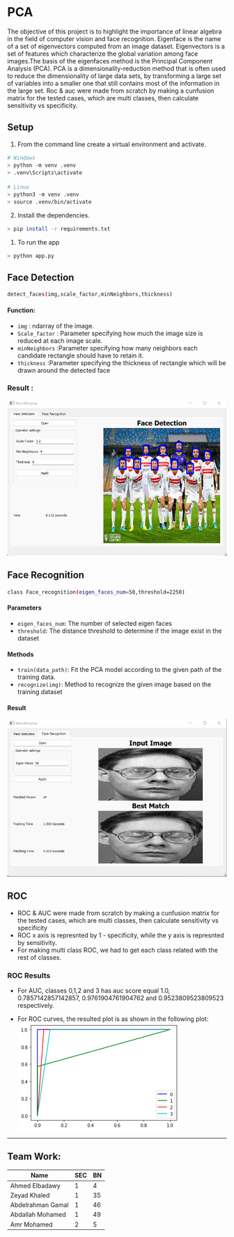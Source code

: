 # PCA
The objective of this project is to highlight the importance of linear algebra in the field of computer vision and face recognition. Eigenface is the name of a set of eigenvectors computed from an image dataset. Eigenvectors is a set of features which characterize the global variation among face images.The basis of the eigenfaces method is the Principal Component Analysis (PCA). PCA is a dimensionality-reduction method that is often used to reduce the dimensionality of large data sets, by transforming a large set of variables into a smaller one that still contains most of the information in the large set. Roc & auc were made from scratch by making a cunfusion matrix for the tested cases, which are multi classes, then calculate sensitivity vs specificity.



## Setup
1. From the command line create a virtual environment and activate.
```sh
# Windows
> python -m venv .venv
> .venv\Scripts\activate

# Linux
> python3 -m venv .venv
> source .venv/bin/activate
```

2. Install the dependencies.
```sh
> pip install -r requirements.txt
```

1. To run the app
```sh
> python app.py
```
## Face Detection
```sh
detect_faces(img,scale_factor,minNeighbors,thickness)
```
#### Function:
* `img` : ndarray of the image.
* `Scale_factor` :  Parameter specifying how much the image size is reduced at each image scale.
* `minNeighbors` :Parameter specifying how many neighbors each candidate rectangle should have to retain it.
* `thickness` :Parameter specifying the thickness of rectangle which will be drawn around the detected face
### Result :
![img](images/result1.png)

## Face Recognition
```sh
class Face_recognition(eigen_faces_num=50,threshold=2250)
```

#### Parameters
* `eigen_faces_num`: The number of selected eigen faces
* `threshold`: The distance threshold to determine if the image exist in the dataset
#### Methods
* `train(data_path)`: Fit the PCA model according to the given path of the training data.
* `recognize(img)`: Method to recognize the given image based on the training dataset
#### Result
![img](images/result2.png)

## ROC 

* ROC & AUC were made from scratch by making a cunfusion matrix for the tested cases, which are multi classes, then calculate sensitivity vs specificity 
* ROC x axis is represnted by 1 - specificity, while the y axis is represnted by sensitivity.
* For making multi class ROC, we had to get each class related with the rest of classes.

### ROC Results

* For AUC, classes 0,1,2 and 3 has auc score equal 1.0, 0.7857142857142857, 0.9761904761904762 and 0.9523809523809523 respectively.

* For ROC curves, the resulted plot is as shown in the following plot:
![img](roc/roc.png)

---

## Team Work:

| Name | SEC | BN |
| ----------- | ----------- | ----------- |
| Ahmed Elbadawy | 1 | 4 |
| Zeyad Khaled | 1 | 35 |
| Abdelrahman Gamal | 1 | 46 |
| Abdallah Mohamed  | 1 | 49 |
| Amr Mohamed | 2 | 5 |

